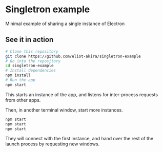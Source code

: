 
# Singletron example

Minimal example of sharing a single instance of Electron

## See it in action

```bash
# Clone this repository
git clone https://github.com/eliot-akira/singletron-example
# Go into the repository
cd singletron-example
# Install dependencies
npm install
# Run the app
npm start
```

This starts an instance of the app, and listens for inter-process requests from other apps.

Then, in another terminal window, start more instances.

```bash
npm start
npm start
npm start
```

They will connect with the first instance, and hand over the rest of the launch process by requesting new windows.
